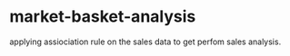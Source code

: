 # market-basket-analysis
applying assiociation rule on the sales data to get perfom sales analysis.
